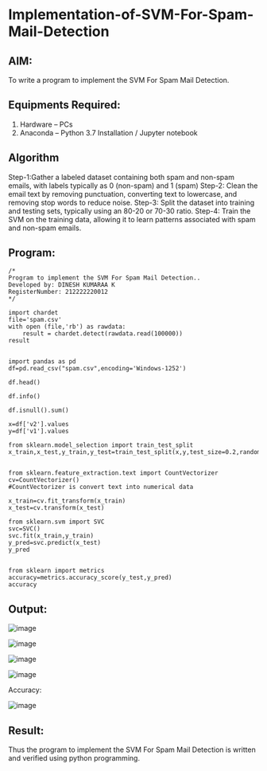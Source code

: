# Implementation-of-SVM-For-Spam-Mail-Detection

## AIM:
To write a program to implement the SVM For Spam Mail Detection.

## Equipments Required:
1. Hardware – PCs
2. Anaconda – Python 3.7 Installation / Jupyter notebook

## Algorithm
Step-1:Gather a labeled dataset containing both spam and non-spam emails, with labels typically as 0 (non-spam) and 1 (spam)
Step-2: Clean the email text by removing punctuation, converting text to lowercase, and removing stop words to reduce noise.
Step-3: Split the dataset into training and testing sets, typically using an 80-20 or 70-30 ratio.
Step-4: Train the SVM on the training data, allowing it to learn patterns associated with spam and non-spam emails.

## Program:
```
/*
Program to implement the SVM For Spam Mail Detection..
Developed by: DINESH KUMARAA K
RegisterNumber: 212222220012
*/
```
```
import chardet
file='spam.csv'
with open (file,'rb') as rawdata:
    result = chardet.detect(rawdata.read(100000))
result


import pandas as pd
df=pd.read_csv("spam.csv",encoding='Windows-1252')

df.head()

df.info()

df.isnull().sum()

x=df['v2'].values
y=df['v1'].values

from sklearn.model_selection import train_test_split
x_train,x_test,y_train,y_test=train_test_split(x,y,test_size=0.2,random_state=0)


from sklearn.feature_extraction.text import CountVectorizer
cv=CountVectorizer()
#CountVectorizer is convert text into numerical data

x_train=cv.fit_transform(x_train)
x_test=cv.transform(x_test)

from sklearn.svm import SVC
svc=SVC()
svc.fit(x_train,y_train)
y_pred=svc.predict(x_test)
y_pred


from sklearn import metrics
accuracy=metrics.accuracy_score(y_test,y_pred)
accuracy
```


## Output:

![image](https://github.com/user-attachments/assets/169fec4a-a86b-4504-9b3d-e7b2738b168b)

![image](https://github.com/user-attachments/assets/2b903aa2-7226-42c2-afae-03b12ebcbc65)

![image](https://github.com/user-attachments/assets/5d6c9720-b536-496b-9d8d-8c201dab4002)

![image](https://github.com/user-attachments/assets/d6994dbd-4c5f-4df5-8845-99a68656b101)

Accuracy:

![image](https://github.com/user-attachments/assets/dba52b05-04e6-4fd6-b7d9-c965d651cece)


## Result:
Thus the program to implement the SVM For Spam Mail Detection is written and verified using python programming.
